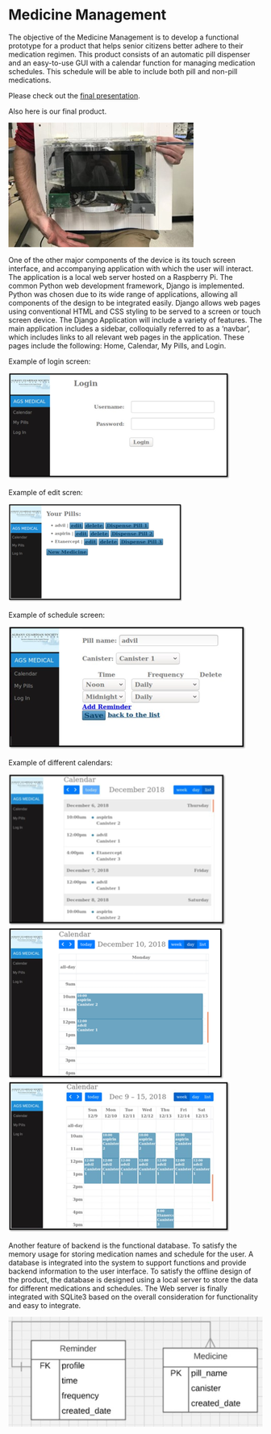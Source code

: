 # Medicine Management
The objective of the Medicine Management is to develop a functional prototype for a product that helps senior citizens better adhere to their medication regimen. This product consists of an automatic pill dispenser and an easy-to-use GUI with a calendar function for managing medication schedules. This schedule will be able to include both pill and non-pill medications. 

Please check out the [final presentation](https://drive.google.com/file/d/1fzquxMiW0EZOune0G8FMk1LTMdDHwbn5/view?usp=sharing).

Also here is our final product.

![product](https://github.com/dlydb/medicine_management/blob/master/final_product.jpg)

One of the other major components of the device is its touch screen interface, and accompanying application with which the user will interact. The application is a local web server hosted on a Raspberry Pi. The common Python web development framework, Django is implemented. Python was chosen due to its wide range of applications, allowing all components of the design to be integrated easily. Django allows web pages using conventional HTML and CSS styling to be served to a screen or touch screen device. The Django Application will include a variety of features. The main application includes a sidebar, colloquially referred to as a ‘navbar’, which includes links to all relevant web pages in the application. These pages include the following: Home, Calendar, My Pills, and Login. 

Example of login screen:

![login](https://github.com/dlydb/medicine_management/blob/master/Image/login.png)

Example of edit scren:

![edit](https://github.com/dlydb/medicine_management/blob/master/Image/edit.png)

Example of schedule screen:

![schedule](https://github.com/dlydb/medicine_management/blob/master/Image/schedule.png)

Example of different calendars:

![cal1](https://github.com/dlydb/medicine_management/blob/master/Image/cal1.png)
![cal2](https://github.com/dlydb/medicine_management/blob/master/Image/cal2.png)
![cal3](https://github.com/dlydb/medicine_management/blob/master/Image/cal3.png)

Another feature of backend is the functional database. To satisfy the memory usage for storing medication names and schedule for the user. A database is integrated into the system to support functions and provide backend information to the user interface. To satisfy the offline design of the product, the database is designed using a local server to store the data for different medications and schedules. The Web server is finally integrated with SQLite3 based on the overall consideration for functionality and easy to integrate. 

![data](https://github.com/dlydb/medicine_management/blob/master/Image/data.JPG)
